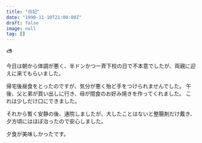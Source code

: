 ```yaml
---
title: "日記"
date: "1990-11-10T21:00:00Z"
draft: false
image: null
tag: []
---
```


__⛅__

今日は朝から体調が悪く、半ドンかつ一斉下校の日で不本意でしたが、両親に迎えに来てもらいました。

帰宅後昼食をとったのですが、気分が悪く殆ど手をつけられませんでした。
午後、父と弟が買い出しに行き、母が間食のお好み焼きを作ってくれました。
これは少しだけ口にできました。

それから暫く安静の後、通院しましたが、大したことはないと整腸剤だけ戴き、夕方頃にはほぼ治ったので安心しました。

夕食が美味しかったです。
